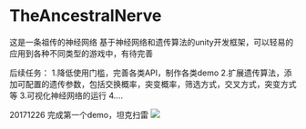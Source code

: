 # TheAncestralNerve
这是一条祖传的神经网络
基于神经网络和遗传算法的unity开发框架，可以轻易的应用到各种不同类型的游戏中，有待完善

后续任务：
  1.降低使用门槛，完善各类API，制作各类demo
  2.扩展遗传算法，添加可配置的遗传参数，包括交换概率，突变概率，筛选方式，交叉方式，突变方式等
  3.可视化神经网络的运行
  4....

  20171226 完成第一个demo，坦克扫雷
  ![](https://github.com/ShenZhouXieZhiFeng/TheAncestralNerve/blob/master/Images/demo.png?raw=true)
